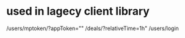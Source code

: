 

# used in lagecy client library
/users/mptoken/?appToken=""
/deals/?relativeTime=1h"
/users/login
